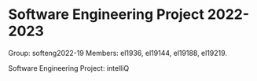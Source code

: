 # Software Engineering Project 2022-2023

Group: softeng2022-19
Members:  el1936, el19144, el19188, el19219.

Software Engineering Project: intelliQ
